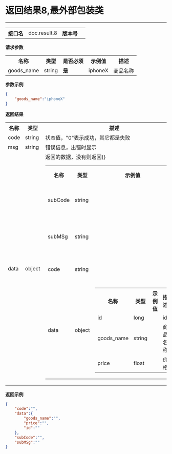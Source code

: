
# 返回结果8,最外部包装类
---


<table>
    <tr>
        <th>接口名</th>
        <td>doc.result.8</td>
        <th>版本号</th>
        <td></td>
    </tr>
</table>

**请求参数**

<table>
    <tr>
        <th>名称</th>
        <th>类型</th>
        <th>是否必须</th>
        <th>示例值</th>
        <th>描述</th>
    </tr>
        <tr><td>goods_name</td><td class="param-type">string</td><td><strong>是</strong></td><td>iphoneX</td><td>商品名称<br/></td></tr>
    </table>

**参数示例**

```json
{
	"goods_name":"iphoneX"
}
```

**返回结果**

<table>
    <tr>
        <th>名称</th>
        <th>类型</th>
        <th>描述</th>
    </tr>
    <tr>
        <td>code</td>
        <td>string</td>
        <td>状态值，"0"表示成功，其它都是失败</td>
    </tr>
    <tr>
        <td>msg</td>
        <td>string</td>
        <td>错误信息，出错时显示</td>
    </tr>
        <tr>
        <td>data</td>
        <td>object</td>
        <td>返回的数据，没有则返回{}
            <table>
                <tr>
                    <th>名称</th>
                    <th>类型</th>
                    <th>示例值</th>
                    <th>描述</th>
                </tr>
                                <tr><td>subCode</td><td>string</td><td></td><td>子错误码<br/></td></tr>
                                <tr><td>subMSg</td><td>string</td><td></td><td>子错误信息<br/></td></tr>
                                <tr><td>code</td><td>string</td><td></td><td>错误码<br/></td></tr>
                                <tr><td>data</td><td>object</td><td><table><tr><th>名称</th><th>类型</th><th>示例值</th><th>描述</th></tr><tr><td>id</td><td>long</td><td></td><td>id<br/></td></tr><tr><td>goods_name</td><td>string</td><td></td><td>商品名称<br/></td></tr><tr><td>price</td><td>float</td><td></td><td>价格<br/></td></tr></table></td><td>数据类型<br/></td></tr>
                            </table>
        </td>
    </tr>
    </table>

**返回示例**

```json
{
	"code":"",
	"data":{
		"goods_name":"",
		"price":"",
		"id":""
	},
	"subCode":"",
	"subMSg":""
}
```


